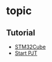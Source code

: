 # topic

## Tutorial
- [STM32Cube](./0.%20Tutorial/STM32Cube.md)
- [Start PJT](./0.%20Tutorial/StartPJT.md)
